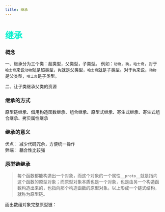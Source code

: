 ```yaml
---
title: 继承
---
```


# <font color="#00F0CD">继承</font>    

### 概念
一、继承分为三个类：超类型，父类型，子类型。 
例如：`动物`，`狗`，`哈士奇`，对于`哈士奇`来说`动物`就是超类型，`狗`就是父类型，`哈士奇`就是子类型。对于`狗`来说，`动物`是父类型，`哈士奇`是子类型。  

二、让子类继承父类的资源  

### 继承的方式  
原型链继承、借用构造函数继承、组合继承、原型式继承、寄生式继承、寄生式组合继承、拷贝属性继承  

### 继承的意义  
优点： 减少代码冗余，方便统一操作  
弊端： 耦合性比较强  

### 原型链继承  
> 每个函数都能构造出一个对象，而这个对象的一个属性`__proto__`就是指向这个函数的原型对象；而原型对象本质也是一个对象，也是由另一个构造函数构造出来的，也指向那个构造函数的原型对象。以上形成一个链式结构，就称为原型链。  

画出数组对象完整原型链：

